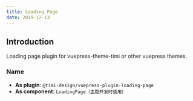 ```yaml
---
title: Loading Page
date: 2019-12-13
---
```


## Introduction

Loading page plugin for vuepress-theme-timi or other vuepress themes.

### Name

- **As plugin**: `@timi-design/vuepress-plugin-loading-page`
- **As component**: `LoadingPage（主题开发时使用）`